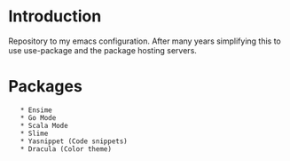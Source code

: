 # Introduction

Repository to my emacs configuration. After many years simplifying this to use
use-package and the package hosting servers.


# Packages
  	   
	   * Ensime
	   * Go Mode
	   * Scala Mode
	   * Slime
	   * Yasnippet (Code snippets)
       * Dracula (Color theme)
